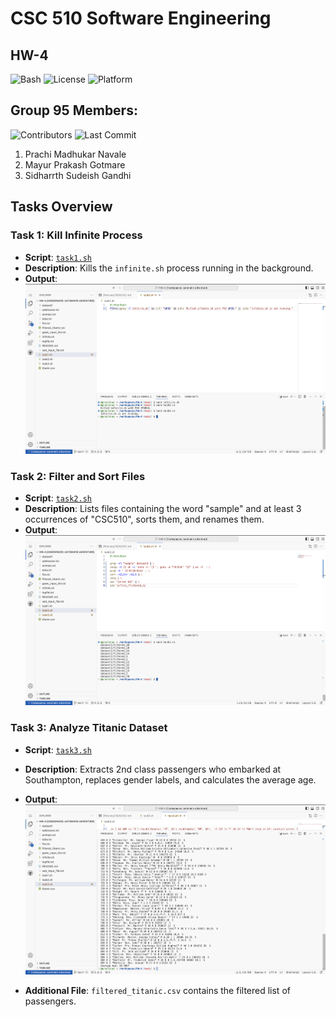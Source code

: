 # CSC 510 Software Engineering
## HW-4 

![Bash](https://img.shields.io/badge/language-Bash-blue)
![License](https://img.shields.io/badge/license-AGPL--3.0-red)
![Platform](https://img.shields.io/badge/platform-Linux-brightgreen)


## Group 95 Members:
![Contributors](https://img.shields.io/github/contributors/SE-Group-95/HW-4) ![Last Commit](https://img.shields.io/github/last-commit/SE-Group-95/HW-4)
1. Prachi Madhukar Navale
2. Mayur Prakash Gotmare
3. Sidharrth Sudeish Gandhi

## Tasks Overview

### Task 1: Kill Infinite Process
- **Script**: [`task1.sh`](/task1.sh)
- **Description**: Kills the `infinite.sh` process running in the background.
- **Output**:
![alt text](output_images/IMG_3128.png)

### Task 2: Filter and Sort Files
- **Script**: [`task2.sh`](/task2.sh)
- **Description**: Lists files containing the word "sample" and at least 3 occurrences of "CSC510", sorts them, and renames them.
- **Output**:
![alt text](output_images/IMG_0311.png)

### Task 3: Analyze Titanic Dataset
- **Script**: [`task3.sh`](/task3.sh)
- **Description**: Extracts 2nd class passengers who embarked at Southampton, replaces gender labels, and calculates the average age.
- **Output**:
![alt text](output_images/IMG_3571.png)

- **Additional File**: `filtered_titanic.csv` contains the filtered list of passengers.